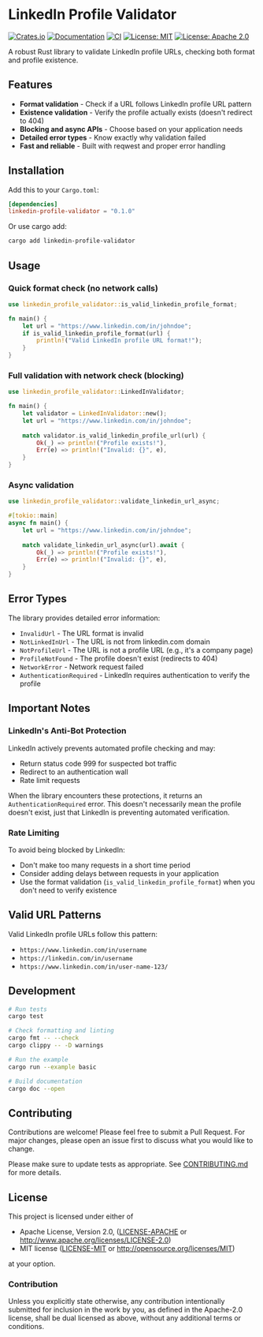 # LinkedIn Profile Validator

[![Crates.io](https://img.shields.io/crates/v/linkedin-profile-validator.svg)](https://crates.io/crates/linkedin-profile-validator)
[![Documentation](https://docs.rs/linkedin-profile-validator/badge.svg)](https://docs.rs/linkedin-profile-validator)
[![CI](https://github.com/RustSandbox/linkedin_profile_validator/workflows/CI/badge.svg)](https://github.com/RustSandbox/linkedin_profile_validator/actions)
[![License: MIT](https://img.shields.io/badge/License-MIT-yellow.svg)](https://opensource.org/licenses/MIT)
[![License: Apache 2.0](https://img.shields.io/badge/License-Apache%202.0-blue.svg)](https://opensource.org/licenses/Apache-2.0)

A robust Rust library to validate LinkedIn profile URLs, checking both format and profile existence.

## Features

- **Format validation** - Check if a URL follows LinkedIn profile URL pattern
- **Existence validation** - Verify the profile actually exists (doesn't redirect to 404)
- **Blocking and async APIs** - Choose based on your application needs
- **Detailed error types** - Know exactly why validation failed
- **Fast and reliable** - Built with reqwest and proper error handling

## Installation

Add this to your `Cargo.toml`:

```toml
[dependencies]
linkedin-profile-validator = "0.1.0"
```

Or use cargo add:

```bash
cargo add linkedin-profile-validator
```

## Usage

### Quick format check (no network calls)

```rust
use linkedin_profile_validator::is_valid_linkedin_profile_format;

fn main() {
    let url = "https://www.linkedin.com/in/johndoe";
    if is_valid_linkedin_profile_format(url) {
        println!("Valid LinkedIn profile URL format!");
    }
}
```

### Full validation with network check (blocking)

```rust
use linkedin_profile_validator::LinkedInValidator;

fn main() {
    let validator = LinkedInValidator::new();
    let url = "https://www.linkedin.com/in/johndoe";
    
    match validator.is_valid_linkedin_profile_url(url) {
        Ok(_) => println!("Profile exists!"),
        Err(e) => println!("Invalid: {}", e),
    }
}
```

### Async validation

```rust
use linkedin_profile_validator::validate_linkedin_url_async;

#[tokio::main]
async fn main() {
    let url = "https://www.linkedin.com/in/johndoe";
    
    match validate_linkedin_url_async(url).await {
        Ok(_) => println!("Profile exists!"),
        Err(e) => println!("Invalid: {}", e),
    }
}
```

## Error Types

The library provides detailed error information:

- `InvalidUrl` - The URL format is invalid
- `NotLinkedInUrl` - The URL is not from linkedin.com domain
- `NotProfileUrl` - The URL is not a profile URL (e.g., it's a company page)
- `ProfileNotFound` - The profile doesn't exist (redirects to 404)
- `NetworkError` - Network request failed
- `AuthenticationRequired` - LinkedIn requires authentication to verify the profile

## Important Notes

### LinkedIn's Anti-Bot Protection

LinkedIn actively prevents automated profile checking and may:
- Return status code 999 for suspected bot traffic
- Redirect to an authentication wall
- Rate limit requests

When the library encounters these protections, it returns an `AuthenticationRequired` error. This doesn't necessarily mean the profile doesn't exist, just that LinkedIn is preventing automated verification.

### Rate Limiting

To avoid being blocked by LinkedIn:
- Don't make too many requests in a short time period
- Consider adding delays between requests in your application
- Use the format validation (`is_valid_linkedin_profile_format`) when you don't need to verify existence

## Valid URL Patterns

Valid LinkedIn profile URLs follow this pattern:
- `https://www.linkedin.com/in/username`
- `https://linkedin.com/in/username`
- `https://www.linkedin.com/in/user-name-123/`

## Development

```bash
# Run tests
cargo test

# Check formatting and linting
cargo fmt -- --check
cargo clippy -- -D warnings

# Run the example
cargo run --example basic

# Build documentation
cargo doc --open
```

## Contributing

Contributions are welcome! Please feel free to submit a Pull Request. For major changes, please open an issue first to discuss what you would like to change.

Please make sure to update tests as appropriate. See [CONTRIBUTING.md](CONTRIBUTING.md) for more details.

## License

This project is licensed under either of

 * Apache License, Version 2.0, ([LICENSE-APACHE](LICENSE-APACHE) or http://www.apache.org/licenses/LICENSE-2.0)
 * MIT license ([LICENSE-MIT](LICENSE-MIT) or http://opensource.org/licenses/MIT)

at your option.

### Contribution

Unless you explicitly state otherwise, any contribution intentionally submitted for inclusion in the work by you, as defined in the Apache-2.0 license, shall be dual licensed as above, without any additional terms or conditions. 